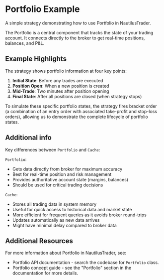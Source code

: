 # Portfolio Example

A simple strategy demonstrating how to use Portfolio in NautilusTrader.

The Portfolio is a central component that tracks the state of your trading account.
It connects directly to the broker to get real-time positions, balances, and P&L.

## Example Highlights

The strategy shows portfolio information at four key points:

1. **Initial State**: Before any trades are executed
2. **Position Open**: When a new position is created
3. **Mid-Trade**: Two minutes after position opening
4. **Final State**: After all positions are closed (when strategy stops)

To simulate these specific portfolio states, the strategy fires bracket order (a combination of an entry order
with associated take-profit and stop-loss orders), allowing us to demonstrate the complete lifecycle of portfolio states.

## Additional info

Key differences between `Portfolio` and `Cache`:

`Portfolio`:

- Gets data directly from broker for maximum accuracy
- Best for real-time position and risk management
- Provides authoritative account state (margins, balances)
- Should be used for critical trading decisions

`Cache`:

- Stores all trading data in system memory
- Useful for quick access to historical data and market state
- More efficient for frequent queries as it avoids broker round-trips
- Updates automatically as new data arrives
- Might have minimal delay compared to broker data

## Additional Resources

For more information about Portfolio in NautilusTrader, see:

- Portfolio API documentation - search the codebase for `Portfolio` class.
- Portfolio concept guide - see the "Portfolio" section in the documentation for more details.
